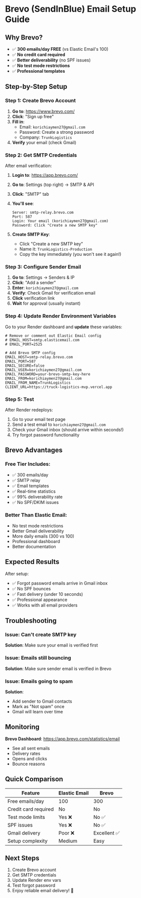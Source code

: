 # Brevo (SendInBlue) Email Setup Guide

## Why Brevo?
- ✅ **300 emails/day FREE** (vs Elastic Email's 100)
- ✅ **No credit card required**
- ✅ **Better deliverability** (no SPF issues)
- ✅ **No test mode restrictions**
- ✅ **Professional templates**

## Step-by-Step Setup

### Step 1: Create Brevo Account

1. **Go to**: https://www.brevo.com/
2. **Click**: "Sign up free"
3. **Fill in**:
   - Email: `korichiaymen27@gmail.com`
   - Password: Create a strong password
   - Company: `TrunkLogistics`
4. **Verify** your email (check Gmail)

### Step 2: Get SMTP Credentials

After email verification:

1. **Login to**: https://app.brevo.com/
2. **Go to**: Settings (top right) → SMTP & API
3. **Click**: "SMTP" tab
4. **You'll see**:
   ```
   Server: smtp-relay.brevo.com
   Port: 587
   Login: Your email (korichiaymen27@gmail.com)
   Password: Click "Create a new SMTP key"
   ```

5. **Create SMTP Key**:
   - Click "Create a new SMTP key"
   - Name it: `TrunkLogistics-Production`
   - Copy the key immediately (you won't see it again!)

### Step 3: Configure Sender Email

1. **Go to**: Settings → Senders & IP
2. **Click**: "Add a sender"
3. **Enter**: `korichiaymen27@gmail.com`
4. **Verify**: Check Gmail for verification email
5. **Click** verification link
6. **Wait** for approval (usually instant)

### Step 4: Update Render Environment Variables

Go to your Render dashboard and **update** these variables:

```env
# Remove or comment out Elastic Email config
# EMAIL_HOST=smtp.elasticemail.com
# EMAIL_PORT=2525

# Add Brevo SMTP config
EMAIL_HOST=smtp-relay.brevo.com
EMAIL_PORT=587
EMAIL_SECURE=false
EMAIL_USER=korichiaymen27@gmail.com
EMAIL_PASSWORD=your-brevo-smtp-key-here
EMAIL_FROM=korichiaymen27@gmail.com
EMAIL_FROM_NAME=TrunkLogistics
CLIENT_URL=https://truck-logistics-mvp.vercel.app
```

### Step 5: Test

After Render redeploys:

1. Go to your email test page
2. Send a test email to `korichiaymen27@gmail.com`
3. Check your Gmail inbox (should arrive within seconds!)
4. Try forgot password functionality

## Brevo Advantages

### Free Tier Includes:
- ✅ 300 emails/day
- ✅ SMTP relay
- ✅ Email templates
- ✅ Real-time statistics
- ✅ 99% deliverability rate
- ✅ No SPF/DKIM issues

### Better Than Elastic Email:
- No test mode restrictions
- Better Gmail deliverability
- More daily emails (300 vs 100)
- Professional dashboard
- Better documentation

## Expected Results

After setup:
- ✅ Forgot password emails arrive in Gmail inbox
- ✅ No SPF bounces
- ✅ Fast delivery (under 10 seconds)
- ✅ Professional appearance
- ✅ Works with all email providers

## Troubleshooting

### Issue: Can't create SMTP key
**Solution**: Make sure your email is verified first

### Issue: Emails still bouncing
**Solution**: Make sure sender email is verified in Brevo

### Issue: Emails going to spam
**Solution**: 
- Add sender to Gmail contacts
- Mark as "Not spam" once
- Gmail will learn over time

## Monitoring

**Brevo Dashboard**: https://app.brevo.com/statistics/email
- See all sent emails
- Delivery rates
- Opens and clicks
- Bounce reasons

## Quick Comparison

| Feature | Elastic Email | Brevo |
|---------|--------------|-------|
| Free emails/day | 100 | 300 |
| Credit card required | No | No |
| Test mode limits | Yes ❌ | No ✅ |
| SPF issues | Yes ❌ | No ✅ |
| Gmail delivery | Poor ❌ | Excellent ✅ |
| Setup complexity | Medium | Easy |

## Next Steps

1. Create Brevo account
2. Get SMTP credentials
3. Update Render env vars
4. Test forgot password
5. Enjoy reliable email delivery! 🎉
